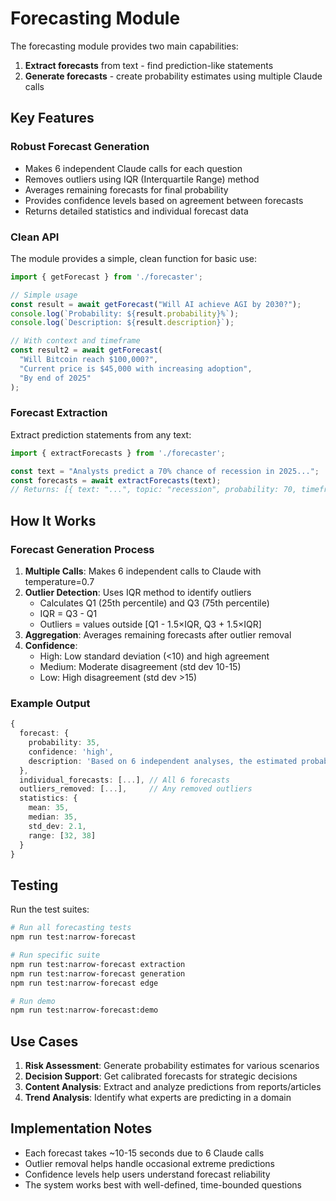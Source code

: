 # Forecasting Module

The forecasting module provides two main capabilities:
1. **Extract forecasts** from text - find prediction-like statements
2. **Generate forecasts** - create probability estimates using multiple Claude calls

## Key Features

### Robust Forecast Generation
- Makes 6 independent Claude calls for each question
- Removes outliers using IQR (Interquartile Range) method
- Averages remaining forecasts for final probability
- Provides confidence levels based on agreement between forecasts
- Returns detailed statistics and individual forecast data

### Clean API
The module provides a simple, clean function for basic use:

```typescript
import { getForecast } from './forecaster';

// Simple usage
const result = await getForecast("Will AI achieve AGI by 2030?");
console.log(`Probability: ${result.probability}%`);
console.log(`Description: ${result.description}`);

// With context and timeframe
const result2 = await getForecast(
  "Will Bitcoin reach $100,000?",
  "Current price is $45,000 with increasing adoption",
  "By end of 2025"
);
```

### Forecast Extraction
Extract prediction statements from any text:

```typescript
import { extractForecasts } from './forecaster';

const text = "Analysts predict a 70% chance of recession in 2025...";
const forecasts = await extractForecasts(text);
// Returns: [{ text: "...", topic: "recession", probability: 70, timeframe: "2025" }]
```

## How It Works

### Forecast Generation Process
1. **Multiple Calls**: Makes 6 independent calls to Claude with temperature=0.7
2. **Outlier Detection**: Uses IQR method to identify outliers
   - Calculates Q1 (25th percentile) and Q3 (75th percentile)
   - IQR = Q3 - Q1
   - Outliers = values outside [Q1 - 1.5×IQR, Q3 + 1.5×IQR]
3. **Aggregation**: Averages remaining forecasts after outlier removal
4. **Confidence**: 
   - High: Low standard deviation (<10) and high agreement
   - Medium: Moderate disagreement (std dev 10-15)
   - Low: High disagreement (std dev >15)

### Example Output
```typescript
{
  forecast: {
    probability: 35,
    confidence: 'high',
    description: 'Based on 6 independent analyses, the estimated probability is 35%. There is strong agreement among the forecasts. Key factors include: ...'
  },
  individual_forecasts: [...], // All 6 forecasts
  outliers_removed: [...],     // Any removed outliers
  statistics: {
    mean: 35,
    median: 35,
    std_dev: 2.1,
    range: [32, 38]
  }
}
```

## Testing

Run the test suites:
```bash
# Run all forecasting tests
npm run test:narrow-forecast

# Run specific suite
npm run test:narrow-forecast extraction
npm run test:narrow-forecast generation
npm run test:narrow-forecast edge

# Run demo
npm run test:narrow-forecast:demo
```

## Use Cases

1. **Risk Assessment**: Generate probability estimates for various scenarios
2. **Decision Support**: Get calibrated forecasts for strategic decisions
3. **Content Analysis**: Extract and analyze predictions from reports/articles
4. **Trend Analysis**: Identify what experts are predicting in a domain

## Implementation Notes

- Each forecast takes ~10-15 seconds due to 6 Claude calls
- Outlier removal helps handle occasional extreme predictions
- Confidence levels help users understand forecast reliability
- The system works best with well-defined, time-bounded questions